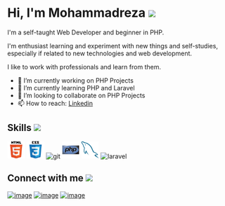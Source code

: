 ﻿# Hi, I'm Mohammadreza <img src="https://raw.githubusercontent.com/MartinHeinz/MartinHeinz/master/wave.gif" width=30px/>
I'm a self-taught Web Developer and beginner in PHP.

I'm enthusiast learning and experiment with new things and self-studies, especially if related to new technologies and web development.

I like to work with professionals and learn from them.

- 🔭 I’m currently working on PHP Projects
- 🌱 I’m currently learning PHP and Laravel
- 👯 I’m looking to collaborate on PHP Projects
- 📫 How to reach: [Linkedin](https://www.linkedin.com/in/rahimi73/)

## Skills <img src = "https://media2.giphy.com/media/QssGEmpkyEOhBCb7e1/giphy.gif?cid=ecf05e47a0n3gi1bfqntqmob8g9aid1oyj2wr3ds3mg700bl&rid=giphy.gif" width = 25px>
<img src="https://raw.githubusercontent.com/devicons/devicon/master/icons/html5/html5-original-wordmark.svg" alt="html5" width="40" height="40"/> <img src="https://raw.githubusercontent.com/devicons/devicon/master/icons/css3/css3-original-wordmark.svg" alt="css3" width="40" height="40"/> <img src="https://www.vectorlogo.zone/logos/git-scm/git-scm-icon.svg" alt="git" width="40" height="40"/> <img src="https://raw.githubusercontent.com/devicons/devicon/master/icons/php/php-original.svg" alt="php" width="40" height="40"/> <img src="https://raw.githubusercontent.com/devicons/devicon/master/icons/mysql/mysql-original.svg" alt="mysql" width="40" height="40"/> <img src="https://www.vectorlogo.zone/logos/laravel/laravel-icon.svg" alt="laravel" width="40" height="40"/>

## Connect with me <img src='https://raw.githubusercontent.com/ShahriarShafin/ShahriarShafin/main/Assets/handshake.gif' width="60px">
[![image](https://img.shields.io/badge/LinkedIn-0077B5?style=for-the-badge&logo=linkedin&logoColor=white)](https://www.linkedin.com/in/rahimi73/)
[![image](https://img.shields.io/badge/Gmail-D14836?style=for-the-badge&logo=gmail&logoColor=white)](mailto:mohammadreza.rahimi1373@gmail.com)
[![image](https://img.shields.io/badge/Telegram-blue?style=for-the-badge&logo=telegram&logoColor=white&link=https://t.me/Mohammadreza_73/)](https://t.me/Mohammadreza_73/)
